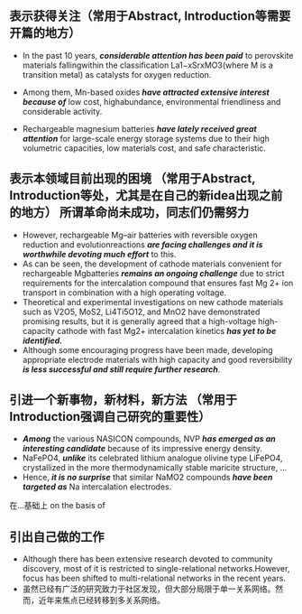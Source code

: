 ## 表示获得关注（常用于Abstract, Introduction等需要开篇的地方）

- In the past 10 years, ***considerable attention has been paid*** to perovskite materials fallingwithin the classification La1−xSrxMO3(where M is a transition metal) as catalysts for oxygen reduction.

- Among them, Mn-based oxides ***have attracted extensive interest because of*** low cost, highabundance, environmental friendliness and considerable activity.

- Rechargeable magnesium batteries ***have lately received great attention*** for large-scale energy storage systems due to their high volumetric capacities, low materials cost, and safe characteristic.

## 表示本领域目前出现的困境 （常用于Abstract, Introduction等处，尤其是在自己的新idea出现之前的地方） 所谓革命尚未成功，同志们仍需努力

- However, rechargeable Mg–air batteries with reversible oxygen reduction and evolutionreactions ***are facing challenges and it is worthwhile devoting much effort*** to this.
- As can be seen, the development of cathode materials convenient for rechargeable Mgbatteries ***remains an ongoing challenge*** due to strict requirements for the intercalation compound that ensures fast Mg 2+ ion transport in combination with a high operating voltage.
- Theoretical and experimental investigations on new cathode materials such as V2O5, MoS2, Li4Ti5O12, and MnO2 have demonstrated promising results, but it is generally agreed that a high-voltage high-capacity cathode with fast Mg2+ intercalation kinetics ***has yet to be identified.***
- Although some encouraging progress have been made, developing appropriate electrode materials with high capacity and good reversibility ***is less successful and still require further research***.

## 引进一个新事物，新材料，新方法 （常用于Introduction强调自己研究的重要性）

- ***Among*** the various NASICON compounds, NVP ***has emerged as an interesting candidate*** because of its impressive energy density.
- NaFePO4, ***unlike*** its celebrated lithium analogue olivine type LiFePO4, crystallized in the more thermodynamically stable maricite structure, ...
- Hence, ***it is no surprise*** that similar NaMO2 compounds ***have been targeted as*** Na intercalation electrodes.

在...基础上 on the basis of

## 引出自己做的工作
- Although there has been extensive research devoted to community discovery, most of it is restricted to single-relational networks.However, focus has been shifted to multi-relational networks in the recent years.
- 虽然已经有广泛的研究致力于社区发现，但大部分局限于单一关系网络。然而，近年来焦点已经转移到多关系网络。


